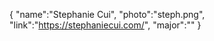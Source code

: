 {
  "name":"Stephanie Cui",
  "photo":"steph.png",
  "link":"https://stephaniecui.com/",
  "major":""
}
